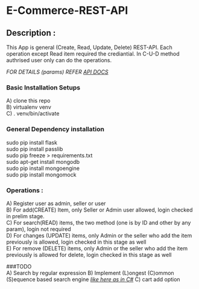 # E-Commerce-REST-API

## Description :
This App is general (Create, Read, Update, Delete) REST-API. Each operation except Read item required the crediantial. In C-U-D method authrised user only can do the operations. 

*FOR DETAILS (params) REFER [API DOCS](https://github.com/ojhaanshu87/E-Commerce-REST-API/blob/master/API_Document.md)* <br />

### Basic Installation Setups <br />
A) clone this repo <br />
B) virtualenv venv <br />
C) . venv/bin/activate <br />

### General Dependency installation <br />
sudo pip install flask <br />
sudo pip install passlib <br />
sudo pip freeze > requirements.txt <br />
sudo apt-get install mongodb <br />
sudo pip install mongoengine <br />
sudo pip install mongomock <br />

### Operations : <br />
A) Register user as admin, seller or user <br />
B) For add(CREATE) Item, only Seller or Admin user allowed, login checked in prelim stage. <br />
C) For search(READ) items, the two method (one is by ID and other by any param), login not required <br />
D) For changes (UPDATE) items, only Admin or the seller who add the item previously is allowed, login checked in this stage as well <br />
E) For remove (DELETE) items, only Admin or the seller who add the item previously is allowed for delete, login checked in this stage as well <br />

###TODO <br />
A) Search by regular expression
B) Implement (L)ongest (C)ommon (S)equence based search engine *[like here as in C#](https://github.com/ojhaanshu87/LCS-Problem-With-Percentage-Matching)*
C) cart add option

